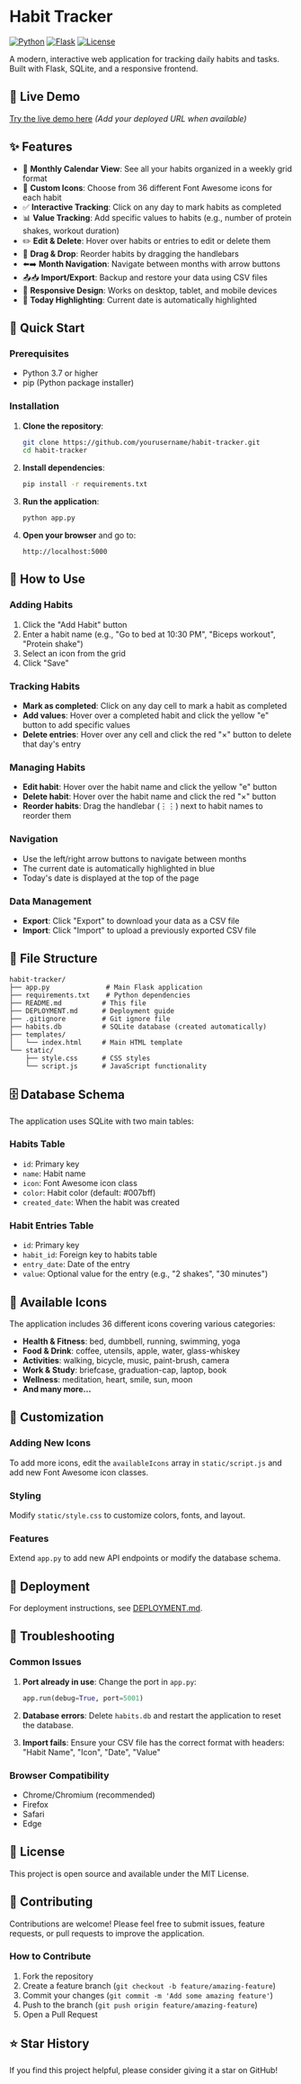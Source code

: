 # Habit Tracker

[![Python](https://img.shields.io/badge/Python-3.7+-blue.svg)](https://www.python.org/downloads/)
[![Flask](https://img.shields.io/badge/Flask-2.3.3-green.svg)](https://flask.palletsprojects.com/)
[![License](https://img.shields.io/badge/License-MIT-yellow.svg)](https://opensource.org/licenses/MIT)

A modern, interactive web application for tracking daily habits and tasks. Built with Flask, SQLite, and a responsive frontend.

## 🚀 Live Demo

[Try the live demo here](#) *(Add your deployed URL when available)*

## ✨ Features

- 📅 **Monthly Calendar View**: See all your habits organized in a weekly grid format
- 🎨 **Custom Icons**: Choose from 36 different Font Awesome icons for each habit
- ✅ **Interactive Tracking**: Click on any day to mark habits as completed
- 📊 **Value Tracking**: Add specific values to habits (e.g., number of protein shakes, workout duration)
- ✏️ **Edit & Delete**: Hover over habits or entries to edit or delete them
- 🔄 **Drag & Drop**: Reorder habits by dragging the handlebars
- ⬅️➡️ **Month Navigation**: Navigate between months with arrow buttons
- 📤📥 **Import/Export**: Backup and restore your data using CSV files
- 📱 **Responsive Design**: Works on desktop, tablet, and mobile devices
- 🎯 **Today Highlighting**: Current date is automatically highlighted

## 🚀 Quick Start

### Prerequisites
- Python 3.7 or higher
- pip (Python package installer)

### Installation

1. **Clone the repository**:
   ```bash
   git clone https://github.com/yourusername/habit-tracker.git
   cd habit-tracker
   ```

2. **Install dependencies**:
   ```bash
   pip install -r requirements.txt
   ```

3. **Run the application**:
   ```bash
   python app.py
   ```

4. **Open your browser** and go to:
   ```
   http://localhost:5000
   ```

## 📖 How to Use

### Adding Habits
1. Click the "Add Habit" button
2. Enter a habit name (e.g., "Go to bed at 10:30 PM", "Biceps workout", "Protein shake")
3. Select an icon from the grid
4. Click "Save"

### Tracking Habits
- **Mark as completed**: Click on any day cell to mark a habit as completed
- **Add values**: Hover over a completed habit and click the yellow "e" button to add specific values
- **Delete entries**: Hover over any cell and click the red "×" button to delete that day's entry

### Managing Habits
- **Edit habit**: Hover over the habit name and click the yellow "e" button
- **Delete habit**: Hover over the habit name and click the red "×" button
- **Reorder habits**: Drag the handlebar (⋮⋮) next to habit names to reorder them

### Navigation
- Use the left/right arrow buttons to navigate between months
- The current date is automatically highlighted in blue
- Today's date is displayed at the top of the page

### Data Management
- **Export**: Click "Export" to download your data as a CSV file
- **Import**: Click "Import" to upload a previously exported CSV file

## 📁 File Structure

```
habit-tracker/
├── app.py              # Main Flask application
├── requirements.txt    # Python dependencies
├── README.md          # This file
├── DEPLOYMENT.md      # Deployment guide
├── .gitignore         # Git ignore file
├── habits.db          # SQLite database (created automatically)
├── templates/
│   └── index.html     # Main HTML template
└── static/
    ├── style.css      # CSS styles
    └── script.js      # JavaScript functionality
```

## 🗄️ Database Schema

The application uses SQLite with two main tables:

### Habits Table
- `id`: Primary key
- `name`: Habit name
- `icon`: Font Awesome icon class
- `color`: Habit color (default: #007bff)
- `created_date`: When the habit was created

### Habit Entries Table
- `id`: Primary key
- `habit_id`: Foreign key to habits table
- `entry_date`: Date of the entry
- `value`: Optional value for the entry (e.g., "2 shakes", "30 minutes")

## 🎨 Available Icons

The application includes 36 different icons covering various categories:
- **Health & Fitness**: bed, dumbbell, running, swimming, yoga
- **Food & Drink**: coffee, utensils, apple, water, glass-whiskey
- **Activities**: walking, bicycle, music, paint-brush, camera
- **Work & Study**: briefcase, graduation-cap, laptop, book
- **Wellness**: meditation, heart, smile, sun, moon
- **And many more...**

## 🔧 Customization

### Adding New Icons
To add more icons, edit the `availableIcons` array in `static/script.js` and add new Font Awesome icon classes.

### Styling
Modify `static/style.css` to customize colors, fonts, and layout.

### Features
Extend `app.py` to add new API endpoints or modify the database schema.

## 🚀 Deployment

For deployment instructions, see [DEPLOYMENT.md](DEPLOYMENT.md).

## 🔧 Troubleshooting

### Common Issues

1. **Port already in use**: Change the port in `app.py`:
   ```python
   app.run(debug=True, port=5001)
   ```

2. **Database errors**: Delete `habits.db` and restart the application to reset the database.

3. **Import fails**: Ensure your CSV file has the correct format with headers: "Habit Name", "Icon", "Date", "Value"

### Browser Compatibility
- Chrome/Chromium (recommended)
- Firefox
- Safari
- Edge

## 📄 License

This project is open source and available under the MIT License.

## 🤝 Contributing

Contributions are welcome! Please feel free to submit issues, feature requests, or pull requests to improve the application.

### How to Contribute

1. Fork the repository
2. Create a feature branch (`git checkout -b feature/amazing-feature`)
3. Commit your changes (`git commit -m 'Add some amazing feature'`)
4. Push to the branch (`git push origin feature/amazing-feature`)
5. Open a Pull Request

## ⭐ Star History

If you find this project helpful, please consider giving it a star on GitHub! 